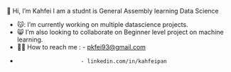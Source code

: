 👋 Hi, I’m Kahfei
I am a studnt is General Assembly learning Data Science

- 😽: I’m currently working on multiple datascience projects.
- 😸 I’m also looking to collaborate on Beginner level project on machine learning.
- 👻👻 How to reach me : - pkfei93@gmail.com 
-                         - linkedin.com/in/kahfeipan

<!---
Pankahfei/Pankahfei is a ✨ special ✨ repository because its `README.md` (this file) appears on your GitHub profile.
You can click the Preview link to take a look at your changes.
--->
